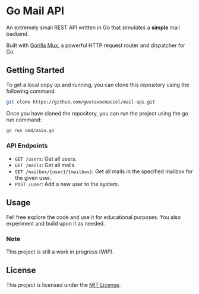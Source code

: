 # Go Mail API

An extremely small REST API  written in Go that *simulates* a **simple** mail backend.

Built with [Gorilla Mux](https://github.com/gorilla/mux), a powerful HTTP request router and dispatcher for Go.


## Getting Started

To get a local copy up and running, you can clone this repository using the following command:

```bash
git clone https://github.com/gustavocmaciel/mail-api.git
```

 Once you have cloned the repository, you can run the project using the go run command:

 ```bash
 go run cmd/main.go
 ```

### API Endpoints

- `GET /users`: Get all users.
- `GET /mails`: Get all mails.
- `GET /mailbox/{user}/{mailbox}`: Get all mails in the specified mailbox for the given user.
- `POST /user`: Add a new user to the system.

## Usage

Fell free explore the code and use it for educational purposes. You also experiment and build upon it as needed.

### Note

This project is still a work in progress (WIP).

## License

This project is licensed under the [MIT License](LICENSE).
